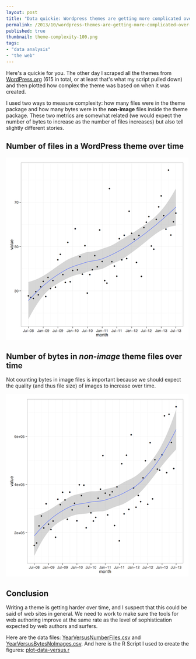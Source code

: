 ```yaml
---
layout: post
title: "Data quickie: Wordpress themes are getting more complicated over time"
permalink: /2013/10/wordpress-themes-are-getting-more-complicated-over-time
published: true
thumbnail: theme-complexity-100.png
tags:
- "data analysis"
- "the web"
---
```


Here's a quickie for you. The other day I scraped all the themes from
[WordPress.org](http://www.wordpress.org) (615 in total, or at least that's what my
script pulled down) and then plotted how complex the theme was based on when it
was created.

I used two ways to measure complexity: how many files were in the theme package
and how many bytes were in the **non-image** files inside the theme package.
These two metrics are somewhat related (we would expect the number of bytes to
increase as the number of files increases) but also tell slightly different
stories. 

## Number of files in a WordPress theme over time

![Time versus Number of Files](/experiments/wordpress-theme-complexity/year-versus-num-files.png "Time versus Number of Files")

## Number of bytes in *non-image* theme files over time

Not counting bytes in image files is important because we should expect the
quality (and thus file size) of images to increase over time.

![Time versus Bytes](/experiments/wordpress-theme-complexity/year-versus-bytes-no-images.png "Time versus Bytes")

## Conclusion

Writing a theme is getting harder over time, and I suspect that this
could be said of web sites in general. We need to work to make sure the
tools for web authoring improve at the same rate as the level of
sophistication expected by web authors and surfers.

Here are the data files:
[YearVersusNumberFiles.csv](/experiments/wordpress-theme-complexity/YearVersusNumFiles.csv)
and
[YearVersusBytesNoImages.csv](/experiments/wordpress-theme-complexity/YearVersusBytesNoImages.csv).
And here is the R Script I used to create the figures:
[plot-data-versus.r](/experiments/wordpress-theme-complexity/plot-data-versus.r)

